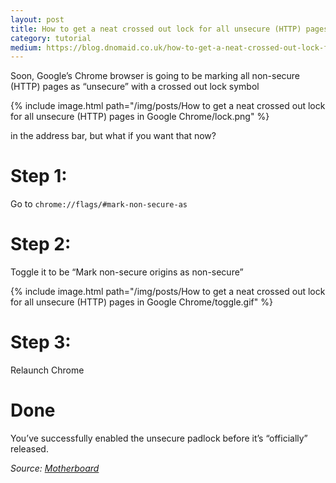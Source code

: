 ```yaml
---
layout: post
title: How to get a neat crossed out lock for all unsecure (HTTP) pages in Google Chrome
category: tutorial
medium: https://blog.dnomaid.co.uk/how-to-get-a-neat-crossed-out-lock-for-all-insecure-http-pages-in-google-chrome-a7b59f26addc
---
```


Soon, Google’s Chrome browser is going to be marking all non-secure (HTTP) pages as “unsecure” with a crossed out lock symbol

{% include image.html path="/img/posts/How to get a neat crossed out lock for all unsecure (HTTP) pages in Google Chrome/lock.png" %}


in the address bar, but what if you want that now?

# Step 1:
Go to `chrome://flags/#mark-non-secure-as`

# Step 2:
Toggle it to be “Mark non-secure origins as non-secure”

{% include image.html path="/img/posts/How to get a neat crossed out lock for all unsecure (HTTP) pages in Google Chrome/toggle.gif" %}


# Step 3:
Relaunch Chrome

# Done
You’ve successfully enabled the unsecure padlock before it’s “officially” released.

*Source: [Motherboard](http://motherboard.vice.com/read/google-will-soon-shame-all-websites-that-are-unencrypted-chrome-https)*
